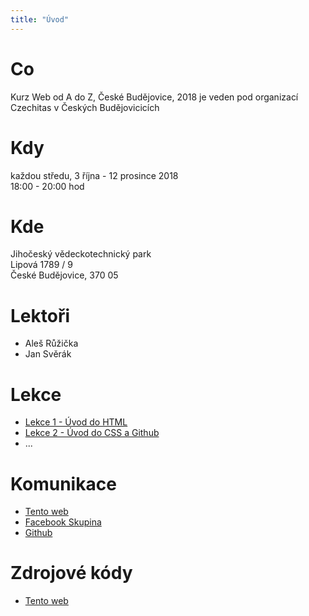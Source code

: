 ```yaml
---
title: "Úvod"
---
```


# Co

Kurz Web od A do Z, České Budějovice, 2018 je veden pod organizací Czechitas v Českých Budějovicicích

# Kdy

každou středu, 3 října - 12 prosince 2018  
18:00 - 20:00 hod

# Kde

Jihočeský vědeckotechnický park  
Lipová 1789 / 9  
České Budějovice, 370 05  

# Lektoři

* Aleš Růžička
* Jan Svěrák

# Lekce

* [Lekce 1 - Úvod do HTML](/lekce/lekce1/)
* [Lekce 2 - Úvod do CSS a Github](/lekce/lekce2/)
* ...

# Komunikace

* [Tento web](https://czechitaswebcb2018.alesruzicka.eu/)
* [Facebook Skupina](https://www.facebook.com/groups/2253530994881739/)
* [Github](https://classroom.github.com/classrooms/43038795-czechitascb-web-od-a-do-z-podzim-2018)

# Zdrojové kódy

* [Tento web](https://github.com/AlesRuzickaEu/CzechitasWebCb2018Web)